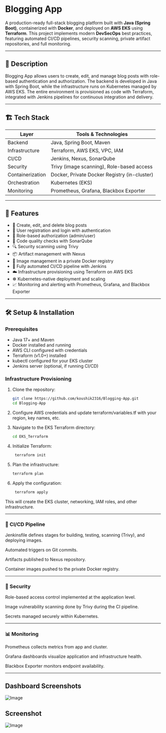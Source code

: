 # Blogging App

A production-ready full-stack blogging platform built with **Java (Spring Boot)**, containerized with **Docker**, and deployed on **AWS EKS** using **Terraform**. This project implements modern **DevSecOps** best practices, featuring automated CI/CD pipelines, security scanning, private artifact repositories, and full monitoring.

---

## 📖 Description

Blogging App allows users to create, edit, and manage blog posts with role-based authentication and authorization. The backend is developed in Java with Spring Boot, while the infrastructure runs on Kubernetes managed by AWS EKS. The entire environment is provisioned as code with Terraform, integrated with Jenkins pipelines for continuous integration and delivery.

---

## 🏗️ Tech Stack

| Layer           | Tools & Technologies                          |
|-----------------|----------------------------------------------|
| Backend         | Java, Spring Boot, Maven                      |
| Infrastructure  | Terraform, AWS EKS, VPC, IAM                  |
| CI/CD           | Jenkins, Nexus, SonarQube                     |
| Security        | Trivy (image scanning), Role-based access     |
| Containerization| Docker, Private Docker Registry (in-cluster)  |
| Orchestration   | Kubernetes (EKS)                              |
| Monitoring      | Prometheus, Grafana, Blackbox Exporter        |

---

## 🚀 Features

- 📝 Create, edit, and delete blog posts  
- 👤 User registration and login with authentication  
- 🔐 Role-based authorization (admin/user)  
- 🧼 Code quality checks with SonarQube  
- 🔍 Security scanning using Trivy  
- 📦 Artifact management with Nexus  
- 🐳 Image management in a private Docker registry  
- 🔄 Fully automated CI/CD pipeline with Jenkins  
- ☁️ Infrastructure provisioning using Terraform on AWS EKS  
- ☸️ Kubernetes-native deployment and scaling  
- 📈 Monitoring and alerting with Prometheus, Grafana, and Blackbox Exporter  

---

## 🛠️ Setup & Installation

### Prerequisites

- Java 17+ and Maven  
- Docker installed and running  
- AWS CLI configured with credentials  
- Terraform (v1.0+) installed  
- kubectl configured for your EKS cluster  
- Jenkins server (optional, if running CI/CD)  

### Infrastructure Provisioning

1. Clone the repository:

   ```bash
   git clone https://github.com/koushik2316/Blogging-App.git
   cd Blogging-App

2. Configure AWS credentials and update terraform/variables.tf with your region, key names, etc.

3. Navigate to the EKS Terraform directory:

   ```bash
   cd EKS_Terraform
   ```
4. Initialize Terraform:

   ```bash  
    terraform init
    ```
5. Plan the infrastructure:
    ```bash
    terraform plan
    ```
6. Apply the configuration:
   ```bash
    terraform apply
    ```
This will create the EKS cluster, networking, IAM roles, and other infrastructure.

---

### 🔄 CI/CD Pipeline
Jenkinsfile defines stages for building, testing, scanning (Trivy), and deploying images.

Automated triggers on Git commits.

Artifacts published to Nexus repository.

Container images pushed to the private Docker registry.

---

### 🔐 Security
Role-based access control implemented at the application level.

Image vulnerability scanning done by Trivy during the CI pipeline.

Secrets managed securely within Kubernetes.

---

### 📊 Monitoring
Prometheus collects metrics from app and cluster.

Grafana dashboards visualize application and infrastructure health.

Blackbox Exporter monitors endpoint availability.

---

## Dashboard Screenshots


 ![Image](screenshots/Screenshot%202025-08-10%20144526.png)

## Screenshot

 ![Image](screenshots/Screenshot%202025-08-10%20145027.png)